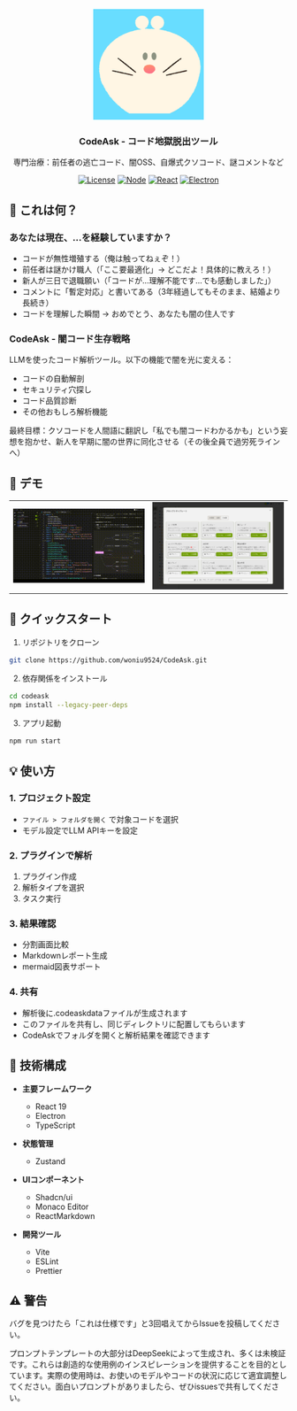 
<div align="center">
<img src="images/icons/logo.png" alt="CodeAskロゴ" width="200"/>
<h3>CodeAsk - コード地獄脱出ツール</h3>
<p>専門治療：前任者の逃亡コード、闇OSS、自爆式クソコード、謎コメントなど</p>
</div>

<div align="center">

[![License](https://img.shields.io/badge/license-GNU-blue.svg)](LICENSE)
[![Node](https://img.shields.io/badge/node-%3E%3D16-brightgreen.svg)](https://nodejs.org)
[![React](https://img.shields.io/badge/react-%5E19.0.0-blue.svg)](https://reactjs.org/)
[![Electron](https://img.shields.io/badge/electron-latest-blueviolet.svg)](https://www.electronjs.org/)

</div>

## 📖 これは何？

###  あなたは現在、...を経験していますか？
- コードが無性増殖する（俺は触ってねぇぞ！）
- 前任者は謎かけ職人（「ここ要最適化」→ どこだよ！具体的に教えろ！）
- 新人が三日で退職願い（「コードが…理解不能です…でも感動しました」）
- コメントに「暫定対応」と書いてある（3年経過してもそのまま、結婚より長続き）
- コードを理解した瞬間 → おめでとう、あなたも闇の住人です

### CodeAsk - 闇コード生存戦略
LLMを使ったコード解析ツール。以下の機能で闇を光に変える：
- コードの自動解剖
- セキュリティ穴探し
- コード品質診断
- その他おもしろ解析機能

最終目標：クソコードを人間語に翻訳し「私でも闇コードわかるかも」という妄想を抱かせ、新人を早期に闇の世界に同化させる（その後全員で過労死ラインへ）

## 🎥 デモ

<div align="center">
<table>
<tr>
<td align="center" width="50%">
<img src="images/demo-jp.gif" alt="CodeAsk デモ" width="100%"/>
</td>
<td align="center" width="50%">
<img src="images/prompts-jp.png" alt="CodeAsk Prompts" width="100%"/>
</td>
</tr>
</table>
</div>

## 🚀 クイックスタート

1. リポジトリをクローン
```bash
git clone https://github.com/woniu9524/CodeAsk.git
```

2. 依存関係をインストール
```bash
cd codeask
npm install --legacy-peer-deps
```

3. アプリ起動
```bash
npm run start
```

## 💡 使い方

### 1. プロジェクト設定
- `ファイル > フォルダを開く` で対象コードを選択
- モデル設定でLLM APIキーを設定

### 2. プラグインで解析
1. プラグイン作成
2. 解析タイプを選択
3. タスク実行

### 3. 結果確認
- 分割画面比較
- Markdownレポート生成
- mermaid図表サポート

### 4. 共有
- 解析後に.codeaskdataファイルが生成されます
- このファイルを共有し、同じディレクトリに配置してもらいます
- CodeAskでフォルダを開くと解析結果を確認できます

## 🔧 技術構成

- **主要フレームワーク**
  - React 19
  - Electron
  - TypeScript

- **状態管理**
  - Zustand

- **UIコンポーネント**
  - Shadcn/ui
  - Monaco Editor
  - ReactMarkdown

- **開発ツール**
  - Vite
  - ESLint
  - Prettier

## ⚠️ 警告
バグを見つけたら「これは仕様です」と3回唱えてからIssueを投稿してください。

プロンプトテンプレートの大部分はDeepSeekによって生成され、多くは未検証です。これらは創造的な使用例のインスピレーションを提供することを目的としています。実際の使用時は、お使いのモデルやコードの状況に応じて適宜調整してください。面白いプロンプトがありましたら、ぜひissuesで共有してください。
